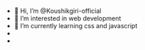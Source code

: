- 👋 Hi, I’m @Koushikgiri-official
- 👀 I’m interested in web development 
- 🌱 I’m currently learning css and javascript 
- 
-

<!---
Koushikgiri-official/Koushikgiri-official is a ✨ special ✨ repository because its `README.md` (this file) appears on your GitHub profile.
You can click the Preview link to take a look at your changes.
--->
